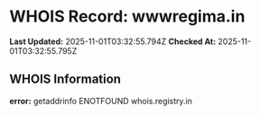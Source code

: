 # WHOIS Record: wwwregima.in

**Last Updated:** 2025-11-01T03:32:55.794Z
**Checked At:** 2025-11-01T03:32:55.795Z

## WHOIS Information

**error:** getaddrinfo ENOTFOUND whois.registry.in


